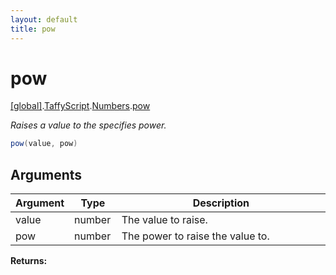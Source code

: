 ```yaml
---
layout: default
title: pow
---
```


# pow

[\[global\]]({{site.baseurl}}/docs/).[TaffyScript]({{site.baseurl}}/docs/TaffyScript/).[Numbers]({{site.baseurl}}/docs/TaffyScript/Numbers/).[pow]({{site.baseurl}}/docs/TaffyScript/Numbers/pow/)

_Raises a value to the specifies power._

```cs
pow(value, pow)
```

## Arguments

<table>
  <col width="15%">
  <col width="15%">
  <thead>
    <tr>
      <th>Argument</th>
      <th>Type</th>
      <th>Description</th>
    </tr>
  </thead>
  <tbody>
    <tr>
      <td>value</td>
      <td>number</td>
      <td>The value to raise.</td>
    </tr>
    <tr>
      <td>pow</td>
      <td>number</td>
      <td>The power to raise the value to.</td>
    </tr>
  </tbody>
</table>

**Returns:** 
